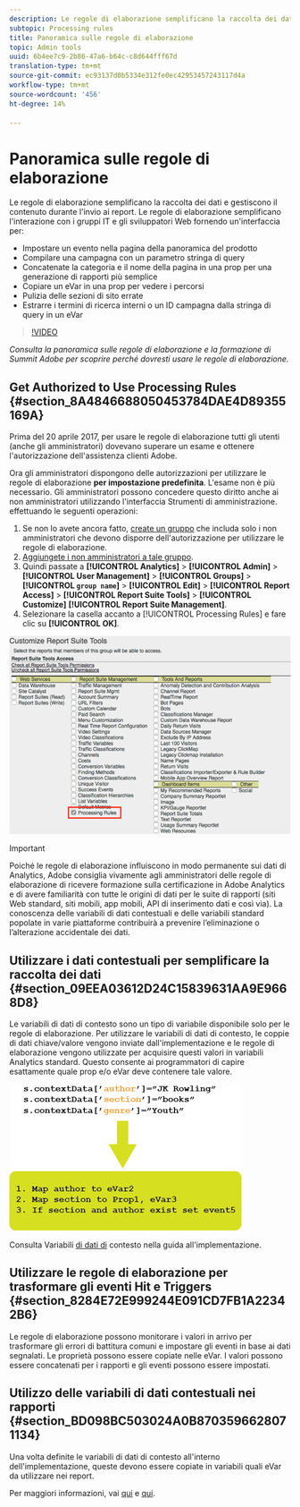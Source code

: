 ```yaml
---
description: Le regole di elaborazione semplificano la raccolta dei dati e gestiscono il contenuto durante l'invio ai report.
subtopic: Processing rules
title: Panoramica sulle regole di elaborazione
topic: Admin tools
uuid: 6b4ee7c9-2b86-47a6-b64c-c8d644fff67d
translation-type: tm+mt
source-git-commit: ec93137d0b5334e312fe0ec42953457243117d4a
workflow-type: tm+mt
source-wordcount: '456'
ht-degree: 14%

---
```



# Panoramica sulle regole di elaborazione

Le regole di elaborazione semplificano la raccolta dei dati e gestiscono il contenuto durante l&#39;invio ai report. Le regole di elaborazione semplificano l&#39;interazione con i gruppi IT e gli sviluppatori Web fornendo un&#39;interfaccia per:

* Impostare un evento nella pagina della panoramica del prodotto
* Compilare una campagna con un parametro stringa di query
* Concatenate la categoria e il nome della pagina in una prop per una generazione di rapporti più semplice
* Copiare un eVar  in una prop per vedere i percorsi
* Pulizia delle sezioni di sito errate
* Estrarre i termini di ricerca interni o un ID campagna dalla stringa di query in un eVar 

>[!VIDEO](https://tv.adobe.com/embed/1181/16506/?captions=ita)

*Consulta la panoramica sulle regole di elaborazione e la formazione di  Summit Adobe per scoprire perché dovresti usare le regole di elaborazione.*

## Get Authorized to Use Processing Rules {#section_8A4846688050453784DAE4D89355169A}

Prima del 20 aprile 2017, per usare le regole di elaborazione tutti gli utenti (anche gli amministratori) dovevano superare un esame e ottenere l&#39;autorizzazione dell&#39;assistenza clienti Adobe.

Ora gli amministratori dispongono delle autorizzazioni per utilizzare le regole di elaborazione **per impostazione predefinita**. L&#39;esame non è più necessario. Gli amministratori possono concedere questo diritto anche ai non amministratori utilizzando l&#39;interfaccia Strumenti di amministrazione. effettuando le seguenti operazioni:

1. Se non lo avete ancora fatto, [create un gruppo](/help/admin/user-management2/c-user-groups/groups.md) che includa solo i non amministratori che devono disporre dell&#39;autorizzazione per utilizzare le regole di elaborazione.
1. [Aggiungete i non amministratori a tale gruppo](/help/admin/user-management2/c-user-management/t-add-user-to-group.md).
1. Quindi passate a **[!UICONTROL Analytics]** > **[!UICONTROL Admin]** > **[!UICONTROL User Management]** > **[!UICONTROL Groups]** > **[!UICONTROL `group name`]** > **[!UICONTROL Edit]** > **[!UICONTROL Report Access]** > **[!UICONTROL Report Suite Tools]** > **[!UICONTROL Customize]** **[!UICONTROL Report Suite Management]**.
1. Selezionare la casella accanto a [!UICONTROL Processing Rules] e fare clic su **[!UICONTROL OK]**.

![](assets/processing-rules.png)

>[!IMPORTANT]
>
>Poiché le regole di elaborazione influiscono in modo permanente sui dati di Analytics,  Adobe consiglia vivamente agli amministratori delle regole di elaborazione di ricevere formazione sulla certificazione in  Adobe Analytics e di avere familiarità con tutte le origini di dati per le suite di rapporti (siti Web standard, siti mobili, app mobili, API di inserimento dati e così via). La conoscenza delle variabili di dati contestuali e delle variabili standard popolate in varie piattaforme contribuirà a prevenire l’eliminazione o l’alterazione accidentale dei dati.

## Utilizzare i dati contestuali per semplificare la raccolta dei dati {#section_09EEA03612D24C15839631AA9E9668D8}

Le variabili di dati di contesto sono un tipo di variabile disponibile solo per le regole di elaborazione. Per utilizzare le variabili di dati di contesto, le coppie di dati chiave/valore vengono inviate dall&#39;implementazione e le regole di elaborazione vengono utilizzate per acquisire questi valori in variabili Analytics standard. Questo consente ai programmatori di capire esattamente quale prop e/o  eVar deve contenere tale valore.

![](assets/evar-context-map.png)

Consulta Variabili [di dati di](https://docs.adobe.com/content/help/en/analytics/implementation/vars/page-vars/contextdata.html) contesto nella guida all&#39;implementazione.

## Utilizzare le regole di elaborazione per trasformare gli eventi Hit e Triggers {#section_8284E72E999244E091CD7FB1A22342B6}

Le regole di elaborazione possono monitorare i valori in arrivo per trasformare gli errori di battitura comuni e impostare gli eventi in base ai dati segnalati. Le proprietà possono essere copiate nelle eVar. I valori possono essere concatenati per i rapporti e gli eventi possono essere impostati.

## Utilizzo delle variabili di dati contestuali nei rapporti {#section_BD098BC503024A0B8703596628071134}

Una volta definite le variabili di dati di contesto all&#39;interno dell&#39;implementazione, queste devono essere copiate in variabili quali eVar da utilizzare nei report.

Per maggiori informazioni, vai [qui](/help/admin/admin/c-processing-rules/processing-rules-examples/processing-rules-copy-context-data.md) e [qui](/help/admin/admin/c-processing-rules/processing-rules-examples/processing-rules-copy-context-data-event.md).

